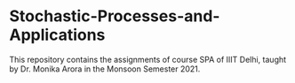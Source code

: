 # Stochastic-Processes-and-Applications
This repository contains the assignments of course SPA of IIIT Delhi, taught by Dr. Monika Arora in the Monsoon Semester 2021.

